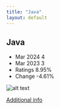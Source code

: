 ```yaml
---
title: "Java"
layout: default
---
```


## Java
* Mar 2024 4
* Mar 2023 3
* Ratings 8.95%
* Change -4.61%

![alt text][logo3]

[logo3]: https://www.tiobe.com/wp-content/themes/tiobe/tiobe-index/images/Java.png

[Additional info](https://www.java.com/)
